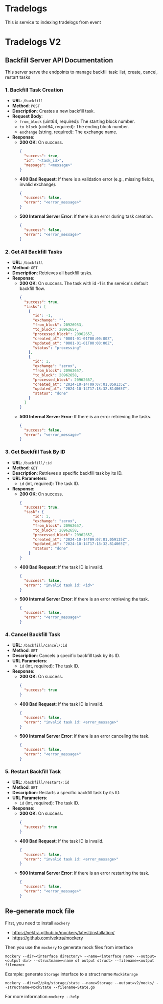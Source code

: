# Tradelogs

This is service to indexing tradelogs from event

# Tradelogs V2

## Backfill Server API Documentation

This server serve the endpoints to manage backfill task: list, create, cancel, restart tasks
### 1. **Backfill Task Creation**

- **URL**: `/backfill`
- **Method**: `POST`
- **Description**: Creates a new backfill task.
- **Request Body**:
    - `from_block` (uint64, required): The starting block number.
    - `to_block` (uint64, required): The ending block number.
    - `exchange` (string, required): The exchange name.
- **Response**:
    - **200 OK**: On success.
      ```json
      {
        "success": true,
        "id": "<task_id>",
        "message": "<message>"
      }
      ```
    - **400 Bad Request**: If there is a validation error (e.g., missing fields, invalid exchange).
      ```json
      {
        "success": false,
        "error": "<error_message>"
      }
      ```
    - **500 Internal Server Error**: If there is an error during task creation.
      ```json
      {
        "success": false,
        "error": "<error_message>"
      }
      ```

### 2. **Get All Backfill Tasks**

- **URL**: `/backfill`
- **Method**: `GET`
- **Description**: Retrieves all backfill tasks.
- **Response**:
    - **200 OK**: On success. The task with id -1 is the service's default backfill flow.
      ```json
      {
        "success": true,
        "tasks": [
          {
            "id": -1,
            "exchange": "",
            "from_block": 20926953,
            "to_block": 20962657,
            "processed_block": 20962657,
            "created_at": "0001-01-01T00:00:00Z",
            "updated_at": "0001-01-01T00:00:00Z",
            "status": "processing"
          },
          {
            "id": 1,
            "exchange": "zerox",
            "from_block": 20962657,
            "to_block": 20962658,
            "processed_block": 20962657,
            "created_at": "2024-10-14T09:07:01.059135Z",
            "updated_at": "2024-10-14T17:18:32.814065Z",
            "status": "done"
          }
        ]
      }
      ```
    - **500 Internal Server Error**: If there is an error retrieving the tasks.
      ```json
      {
        "success": false,
        "error": "<error_message>"
      }
      ```

### 3. **Get Backfill Task By ID**

- **URL**: `/backfill/:id`
- **Method**: `GET`
- **Description**: Retrieves a specific backfill task by its ID.
- **URL Parameters**:
    - `id` (int, required): The task ID.
- **Response**:
    - **200 OK**: On success.
      ```json
      {
        "success": true,
        "task": {
            "id": 1,
            "exchange": "zerox",
            "from_block": 20962657,
            "to_block": 20962658,
            "processed_block": 20962657,
            "created_at": "2024-10-14T09:07:01.059135Z",
            "updated_at": "2024-10-14T17:18:32.814065Z",
            "status": "done"
          }
      }
      ```
    - **400 Bad Request**: If the task ID is invalid.
      ```json
      {
        "success": false,
        "error": "invalid task id: <id>"
      }
      ```
    - **500 Internal Server Error**: If there is an error retrieving the task.
      ```json
      {
        "success": false,
        "error": "<error_message>"
      }
      ```

### 4. **Cancel Backfill Task**

- **URL**: `/backfill/cancel/:id`
- **Method**: `GET`
- **Description**: Cancels a specific backfill task by its ID.
- **URL Parameters**:
    - `id` (int, required): The task ID.
- **Response**:
    - **200 OK**: On success.
      ```json
      {
        "success": true
      }
      ```
    - **400 Bad Request**: If the task ID is invalid.
      ```json
      {
        "success": false,
        "error": "invalid task id: <error_message>"
      }
      ```
    - **500 Internal Server Error**: If there is an error canceling the task.
      ```json
      {
        "success": false,
        "error": "<error_message>"
      }
      ```

### 5. **Restart Backfill Task**

- **URL**: `/backfill/restart/:id`
- **Method**: `GET`
- **Description**: Restarts a specific backfill task by its ID.
- **URL Parameters**:
    - `id` (int, required): The task ID.
- **Response**:
    - **200 OK**: On success.
      ```json
      {
        "success": true
      }
      ```
    - **400 Bad Request**: If the task ID is invalid.
      ```json
      {
        "success": false,
        "error": "invalid task id: <error_message>"
      }
      ```
    - **500 Internal Server Error**: If there is an error restarting the task.
      ```json
      {
        "success": false,
        "error": "<error_message>"
      }
      ```

## Re-generate mock file

First, you need to install `mockery`

- https://vektra.github.io/mockery/latest/installation/
- https://github.com/vektra/mockery

Then you use the `mockery` to generate mock files from interface

```
mockery --dir=<interface directory> --name=<interface name> --output=<output dir> --structname=<name of output struct> --filename=<output filename>
```

Example: generate `Storage` interface to a struct name `MockStorage`

```
mockery --dir=v2/pkg/storage/state --name=Storage --output=v2/mocks/ --structname=MockState --filename=State.go
```

For more information `mockery --help`